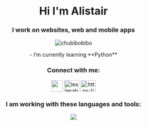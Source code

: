 <h1 align="center">Hi I'm Alistair</h1>
<h3 align="center">I work on websites, web and mobile apps</h3>

<p align="center"> <img src="https://komarev.com/ghpvc/?username=chubibobibo&label=Profile%20views&color=0e75b6&style=flat" alt="chubibobibo" /> </p>

<p align="center">- I’m currently learning **Python**<p/>

<h3 align="center">Connect with me:</h3>

<p align="center">
  <a href="https://alistair-portfolio-463f.vercel.app/" ><img src="https://img.icons8.com/?size=100&id=XgVsZZvTh0tg&format=png&color=000000" align="center" height='30', width="30"/></a>
<a href="https://instagram.com/lesterabao" target="blank"><img align="center" src="https://raw.githubusercontent.com/rahuldkjain/github-profile-readme-generator/master/src/images/icons/Social/instagram.svg" alt="lesterabao" height="30" width="40" /></a>
  <a href="https://linkedin.com/in/alistair-abao-bsn-rn-03aa63260/" target="blank"><img align="center" src="https://raw.githubusercontent.com/rahuldkjain/github-profile-readme-generator/master/src/images/icons/Social/linked-in-alt.svg" alt="https://www.linkedin.com/in/alistair-abao-bsn-rn-03aa63260/" height="30" width="40" /></a>
</p>


<h3 align="center">I am working with these languages and tools:</h3>
<!-- <p align="left"> <a href="https://getbootstrap.com" target="_blank" rel="noreferrer"> <img src="https://raw.githubusercontent.com/devicons/devicon/master/icons/bootstrap/bootstrap-plain-wordmark.svg" alt="bootstrap" width="40" height="40"/> </a> <a href="https://www.w3schools.com/css/" target="_blank" rel="noreferrer"> <img src="https://raw.githubusercontent.com/devicons/devicon/master/icons/css3/css3-original-wordmark.svg" alt="css3" width="40" height="40"/> </a> <a href="https://expressjs.com" target="_blank" rel="noreferrer"> <img src="https://raw.githubusercontent.com/devicons/devicon/master/icons/express/express-original-wordmark.svg" alt="express" width="40" height="40"/> </a> <a href="https://www.figma.com/" target="_blank" rel="noreferrer"> <img src="https://www.vectorlogo.zone/logos/figma/figma-icon.svg" alt="figma" width="40" height="40"/> </a> <a href="https://www.w3.org/html/" target="_blank" rel="noreferrer"> <img src="https://raw.githubusercontent.com/devicons/devicon/master/icons/html5/html5-original-wordmark.svg" alt="html5" width="40" height="40"/> </a> <a href="https://developer.mozilla.org/en-US/docs/Web/JavaScript" target="_blank" rel="noreferrer"> <img src="https://raw.githubusercontent.com/devicons/devicon/master/icons/javascript/javascript-original.svg" alt="javascript" width="40" height="40"/> </a> <a href="https://www.mongodb.com/" target="_blank" rel="noreferrer"> <img src="https://raw.githubusercontent.com/devicons/devicon/master/icons/mongodb/mongodb-original-wordmark.svg" alt="mongodb" width="40" height="40"/> </a> <a href="https://nodejs.org" target="_blank" rel="noreferrer"> <img src="https://raw.githubusercontent.com/devicons/devicon/master/icons/nodejs/nodejs-original-wordmark.svg" alt="nodejs" width="40" height="40"/> </a> <a href="https://reactjs.org/" target="_blank" rel="noreferrer"> <img src="https://raw.githubusercontent.com/devicons/devicon/master/icons/react/react-original-wordmark.svg" alt="react" width="40" height="40"/> </a><a href="https://www.mysql.com/" target="_blank" rel="noreferrer"> <img src="https://raw.githubusercontent.com/devicons/devicon/master/icons/mysql/mysql-original-wordmark.svg" alt="mysql" width="40" height="40"/> </a> </p> -->
<!-- <p>[![My Skills](https://skillicons.dev/icons?i=mongodb,express,react,nodejs,mysql,git,github,js,html,css)](https://skillicons.dev)</p> -->
<p align="center">
  <a href="https://skillicons.dev">
    <img src="https://skillicons.dev/icons?i=mongodb,express,react,nodejs,mysql,git,github,js,html,css" />
  </a>
</p>
